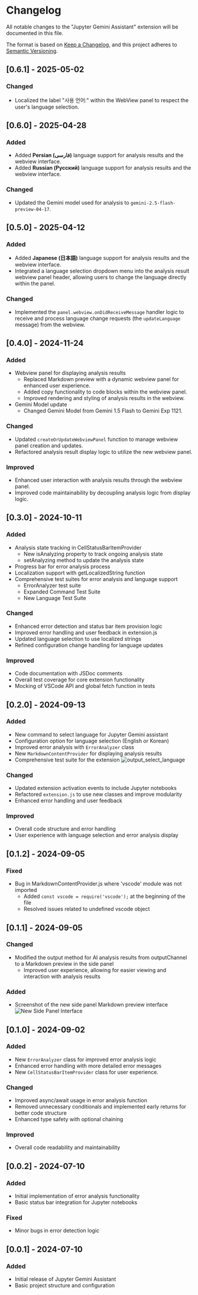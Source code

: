 # Changelog

All notable changes to the "Jupyter Gemini Assistant" extension will be documented in this file.

The format is based on [Keep a Changelog](https://keepachangelog.com/en/1.0.0/),
and this project adheres to [Semantic Versioning](https://semver.org/spec/v2.0.0.html).

## [0.6.1] - 2025-05-02

### Changed

- Localized the label "사용 언어:" within the WebView panel to respect the user's language selection.

## [0.6.0] - 2025-04-28

### Added

- Added **Persian (فارسی)** language support for analysis results and the webview interface.
- Added **Russian (Русский)** language support for analysis results and the webview interface.

### Changed

- Updated the Gemini model used for analysis to `gemini-2.5-flash-preview-04-17`.

## [0.5.0] - 2025-04-12

### Added

- Added **Japanese (日本語)** language support for analysis results and the webview interface.
- Integrated a language selection dropdown menu into the analysis result webview panel header, allowing users to change the language directly within the panel.

### Changed

- Implemented the `panel.webview.onDidReceiveMessage` handler logic to receive and process language change requests (the `updateLanguage` message) from the webview.

## [0.4.0] - 2024-11-24

### Added

- Webview panel for displaying analysis results
  - Replaced Markdown preview with a dynamic webview panel for enhanced user experience.
  - Added copy functionality to code blocks within the webview panel.
  - Improved rendering and styling of analysis results in the webview.
- Gemini Model update
  - Changed Gemini Model from Gemini 1.5 Flash to Gemini Exp 1121.

### Changed

- Updated `createOrUpdateWebviewPanel` function to manage webview panel creation and updates.
- Refactored analysis result display logic to utilize the new webview panel.

### Improved

- Enhanced user interaction with analysis results through the webview panel.
- Improved code maintainability by decoupling analysis logic from display logic.

## [0.3.0] - 2024-10-11

### Added

- Analysis state tracking in CellStatusBarItemProvider
  - New isAnalyzing property to track ongoing analysis state
  - setAnalyzing method to update the analysis state
- Progress bar for error analysis process
- Localization support with getLocalizedString function
- Comprehensive test suites for error analysis and language support
  - ErrorAnalyzer test suite
  - Expanded Command Test Suite
  - New Language Test Suite

### Changed

- Enhanced error detection and status bar item provision logic
- Improved error handling and user feedback in extension.js
- Updated language selection to use localized strings
- Refined configuration change handling for language updates

### Improved

- Code documentation with JSDoc comments
- Overall test coverage for core extension functionality
- Mocking of VSCode API and global fetch function in tests

## [0.2.0] - 2024-09-13

### Added

- New command to select language for Jupyter Gemini assistant
- Configuration option for language selection (English or Korean)
- Improved error analysis with `ErrorAnalyzer` class
- New `MarkdownContentProvider` for displaying analysis results
- Comprehensive test suite for the extension
  ![output_select_language](https://github.com/user-attachments/assets/4383f5ef-3c56-4cc5-aa7f-2a32e04a7ef0)

### Changed

- Updated extension activation events to include Jupyter notebooks
- Refactored `extension.js` to use new classes and improve modularity
- Enhanced error handling and user feedback

### Improved

- Overall code structure and error handling
- User experience with language selection and error analysis display

## [0.1.2] - 2024-09-05

### Fixed

- Bug in MarkdownContentProvider.js where 'vscode' module was not imported
  - Added `const vscode = require('vscode');` at the beginning of the file
  - Resolved issues related to undefined vscode object

## [0.1.1] - 2024-09-05

### Changed

- Modified the output method for AI analysis results from outputChannel to a Markdown preview in the side panel
  - Improved user experience, allowing for easier viewing and interaction with analysis results

### Added

- Screenshot of the new side panel Markdown preview interface
  ![New Side Panel Interface](https://github.com/user-attachments/assets/5445d853-490c-469f-a060-5f6919d071e4)

## [0.1.0] - 2024-09-02

### Added

- New `ErrorAnalyzer` class for improved error analysis logic
- Enhanced error handling with more detailed error messages
- New `CellStatusBarItemProvider` class for user experience.

### Changed

- Improved async/await usage in error analysis function
- Removed unnecessary conditionals and implemented early returns for better code structure
- Enhanced type safety with optional chaining

### Improved

- Overall code readability and maintainability

## [0.0.2] - 2024-07-10

### Added

- Initial implementation of error analysis functionality
- Basic status bar integration for Jupyter notebooks

### Fixed

- Minor bugs in error detection logic

## [0.0.1] - 2024-07-10

### Added

- Initial release of Jupyter Gemini Assistant
- Basic project structure and configuration
